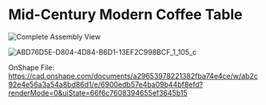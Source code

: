 # Mid-Century Modern Coffee Table

![Complete Assembly View](https://github.com/user-attachments/assets/7e28eab5-1e95-4ee4-92ff-204a4dbc99f1)

![ABD76D5E-D804-4D84-B6D1-13EF2C998BCF_1_105_c](https://github.com/user-attachments/assets/de564b53-5f12-4beb-bf0a-fad653e97a17)

OnShape File:
https://cad.onshape.com/documents/a29653978221382fba74e4ce/w/ab2c92e4e56a3a54a8bd86d1/e/6900edb57e4ba09b44bf8efd?renderMode=0&uiState=66f6c7608394655ef3645b15

